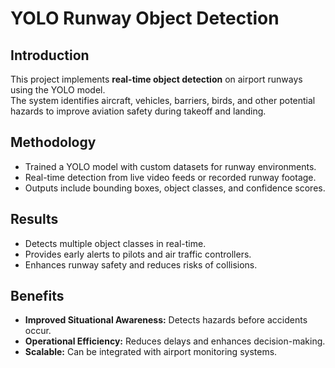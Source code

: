 # YOLO Runway Object Detection

## Introduction
This project implements **real-time object detection** on airport runways using the YOLO model.  
The system identifies aircraft, vehicles, barriers, birds, and other potential hazards to improve aviation safety during takeoff and landing.

## Methodology
- Trained a YOLO model with custom datasets for runway environments.  
- Real-time detection from live video feeds or recorded runway footage.  
- Outputs include bounding boxes, object classes, and confidence scores.  

## Results
- Detects multiple object classes in real-time.  
- Provides early alerts to pilots and air traffic controllers.  
- Enhances runway safety and reduces risks of collisions.  

## Benefits
- **Improved Situational Awareness:** Detects hazards before accidents occur.  
- **Operational Efficiency:** Reduces delays and enhances decision-making.  
- **Scalable:** Can be integrated with airport monitoring systems.
